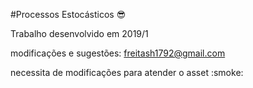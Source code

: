 #Processos Estocásticos
:sunglasses:


Trabalho desenvolvido em 2019/1

modificações e sugestões: freitash1792@gmail.com

necessita de modificações para atender o asset :smoke:
